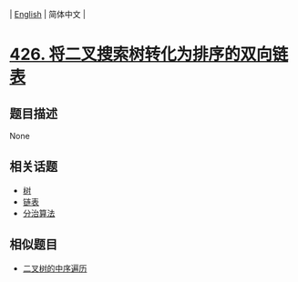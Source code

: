 
| [English](README_EN.md) | 简体中文 |

# [426. 将二叉搜索树转化为排序的双向链表](https://leetcode-cn.com/problems/convert-binary-search-tree-to-sorted-doubly-linked-list/)

## 题目描述

None

## 相关话题

- [树](https://leetcode-cn.com/tag/tree)
- [链表](https://leetcode-cn.com/tag/linked-list)
- [分治算法](https://leetcode-cn.com/tag/divide-and-conquer)

## 相似题目

- [二叉树的中序遍历](../binary-tree-inorder-traversal/README.md)
